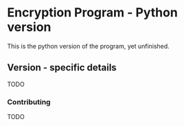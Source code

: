 # Encryption Program - Python version

This is the python version of the program, yet unfinished.

## Version - specific details

TODO

### Contributing

TODO

